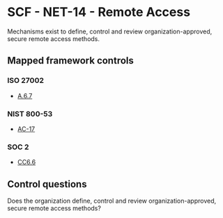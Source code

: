 # SCF - NET-14 - Remote Access
Mechanisms exist to define, control and review organization-approved, secure remote access methods.
## Mapped framework controls
### ISO 27002
- [A.6.7](../iso27002/a-6.md#a67)
  
### NIST 800-53
- [AC-17](../nist80053/ac-17.md)
  
### SOC 2
- [CC6.6](../soc2/cc66.md)
  
## Control questions
Does the organization define, control and review organization-approved, secure remote access methods?
  